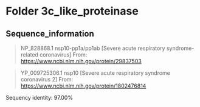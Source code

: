 # Folder 3c_like_proteinase
## Sequence_information

>NP_828868.1 nsp10-pp1a/pp1ab [Severe acute respiratory syndrome-related coronavirus]
From: https://www.ncbi.nlm.nih.gov/protein/29837503

>YP_009725306.1 nsp10 [Severe acute respiratory syndrome coronavirus 2]
From: https://www.ncbi.nlm.nih.gov/protein/1802476814

Sequency identity: 97.00%
